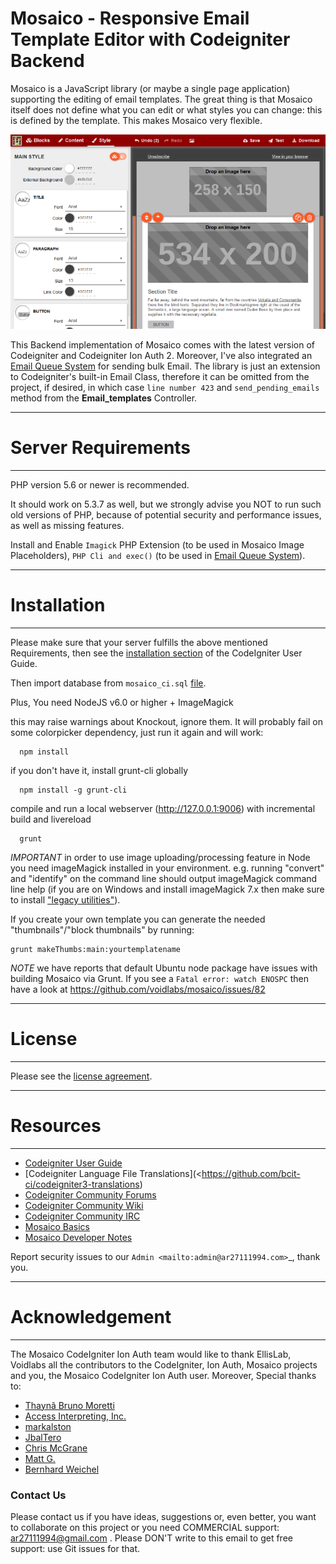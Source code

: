 # Mosaico - Responsive Email Template Editor with Codeigniter Backend

Mosaico is a JavaScript library (or maybe a single page application) supporting the editing of email templates. The great thing is that Mosaico itself does not define what you can edit or what styles you can change: this is defined by the template. This makes Mosaico very flexible.

![Mosaico Screenshot](mosaico/res/img/screenshot.png)

This Backend implementation of Mosaico comes with the latest version of Codeigniter and Codeigniter Ion Auth 2. Moreover, I've also integrated an [Email Queue System](https://github.com/izn/codeigniter-mailqueue/) for sending bulk Email. The library is just an extension to Codeigniter's built-in Email Class, therefore it can be omitted from the project, if desired, in which case `line number 423` and `send_pending_emails` method from the **Email_templates** Controller.

*********************
# Server Requirements
*********************

PHP version 5.6 or newer is recommended.

It should work on 5.3.7 as well, but we strongly advise you NOT to run
such old versions of PHP, because of potential security and performance
issues, as well as missing features.

Install and Enable `Imagick` PHP Extension (to be used in Mosaico Image Placeholders), `PHP Cli and exec()` (to be used in [Email Queue System](https://github.com/izn/codeigniter-mailqueue/)).

**************
# Installation
**************

Please make sure that your server fulfills the above mentioned Requirements, then see the [installation section](https://codeigniter.com/user_guide/installation/index.html) of the CodeIgniter User Guide.

Then import database from `mosaico_ci.sql` [file](https://github.com/ar27111994/Mosaico-CodeIgniter-Ion-Auth/blob/master/mosaico_ci.sql).

Plus, You need NodeJS v6.0 or higher + ImageMagick

this may raise warnings about Knockout, ignore them. It will probably fail on some colorpicker dependency, just run it again and will work:
```
  npm install
```
if you don't have it, install grunt-cli globally
```
  npm install -g grunt-cli
```
compile and run a local webserver (http://127.0.0.1:9006) with incremental build and livereload
```
  grunt
```
*IMPORTANT* in order to use image uploading/processing feature in Node you need imageMagick installed in your environment.
e.g. running "convert" and "identify" on the command line should output imageMagick command line help (if you are on Windows and install imageMagick 7.x then make sure to install ["legacy utilities"](https://github.com/aheckmann/gm/issues/559)).

If you create your own template you can generate the needed "thumbnails"/"block thumbnails" by running:
```
grunt makeThumbs:main:yourtemplatename
```

*NOTE* we have reports that default Ubuntu node package have issues with building Mosaico via Grunt. If you see a ```Fatal error: watch ENOSPC``` then have a look at https://github.com/voidlabs/mosaico/issues/82

*********
# License
*********

Please see the [license agreement](https://github.com/ar27111994/Mosaico-CodeIgniter-Ion-Auth/blob/master/LICENSE).

***********
# Resources
***********

- [Codeigniter User Guide](https://codeigniter.com/docs>)
- [Codeigniter Language File Translations](<https://github.com/bcit-ci/codeigniter3-translations)
- [Codeigniter Community Forums](http://forum.codeigniter.com/)
- [Codeigniter Community Wiki](https://github.com/bcit-ci/CodeIgniter/wiki)
- [Codeigniter Community IRC](https://webchat.freenode.net/?channels=%23codeigniter)
- [Mosaico Basics](https://github.com/voidlabs/mosaico/wiki)
- [Mosaico Developer Notes](https://github.com/voidlabs/mosaico/wiki/Developers)

Report security issues to our `Admin <mailto:admin@ar27111994.com>`_, thank you.

*****************
# Acknowledgement
*****************

The Mosaico CodeIgniter Ion Auth team would like to thank EllisLab, Voidlabs all the
contributors to the CodeIgniter, Ion Auth, Mosaico projects and you, the Mosaico CodeIgniter Ion Auth user. Moreover, Special thanks to:

- [Thaynã Bruno Moretti](https://github.com/izn/codeigniter-mailqueue/)
- [Access Interpreting, Inc.](https://github.com/ainterpreting/mosaico-php-backend)
- [markalston](https://github.com/markalston/mosaico-php-backend)
- [JbalTero](https://github.com/JbalTero)
- [Chris McGrane](https://github.com/notchris/mosaico)
- [Matt G.](https://github.com/mattghall/mosaico-mattg)
- [Bernhard Weichel](https://github.com/bwl21/mosaico-php-backend)

### Contact Us

Please contact us if you have ideas, suggestions or, even better, you want to collaborate on this project or you need COMMERCIAL support: ar27111994@gmail.com . Please DON'T write to this email to get free support: use Git issues for that.
